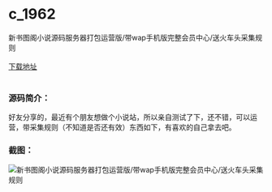 # c_1962
新书图阁小说源码服务器打包运营版/带wap手机版完整会员中心/送火车头采集规则
<br/></br>
[下载地址](https://www.uuid2.com/1962.html "下载地址")
<br/></br>
<h3>源码简介：</h3>
<p>好友分享的，最近有个朋友想做个小说站，所以亲自测试了下，还不错，可以运营，带采集规则（不知道是否还有效）东西如下，有喜欢的自己拿去吧。<p>
<h3>截图：</h3>
<img src="https://www.uuid2.com/wp-content/uploads/img/uimage/91651644980623.jpg" alt="新书图阁小说源码服务器打包运营版/带wap手机版完整会员中心/送火车头采集规则">
